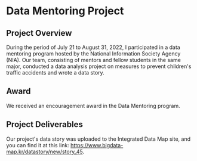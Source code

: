 # Data Mentoring Project
## Project Overview
During the period of July 21 to August 31, 2022, I participated in a data mentoring program hosted by the National Information Society Agency (NIA). 
Our team, consisting of mentors and fellow students in the same major, conducted a data analysis project on measures to prevent children's traffic accidents and wrote a data story.

## Award
We received an encouragement award in the Data Mentoring program.

## Project Deliverables
Our project's data story was uploaded to the Integrated Data Map site, and you can find it at this link: https://www.bigdata-map.kr/datastory/new/story_45.



